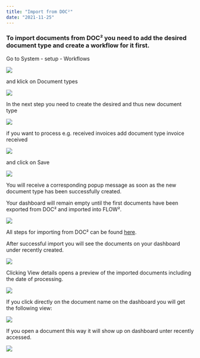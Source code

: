 ```yaml
---
title: "Import from DOC²"
date: "2021-11-25"
---
```


### To import documents from DOC² you need to add the desired document type and create a workflow for it first.

Go to System - setup - Workflows

![](/_images/doc2/FLOW²_Workflows_Document-types-1024x585.png)

and klick on Document types

![](/_images/doc2/FLOW²_Document-Types-1-1024x586.png)

In the next step you need to create the desired and thus new document type

![](/_images/doc2/FLOW²_create-document-type-1024x569.png)

if you want to process e.g. received invoices add document type invoice received

![](/_images/doc2/FLOW²_create-document_invoice-received-1024x585.png)

and click on Save

![](/_images/doc2/FLOW²_document-type-created-successfully-1024x586.png)

You will receive a corresponding popup message as soon as the new document type has been successfully created.

Your dashboard will remain empty until the first documents have been exported from DOC² and imported into FLOW².

![](/_images/doc2/FLOW²_Dashboard-empty-1024x586.png)

All steps for importing from DOC² can be found [here](/doc2/doc2app/settings/export/export-to-flow2/).

After successful import you will see the documents on your dashboard under recently created.

![](/_images/doc2/FLOW²_Dashboard-with-imported-documents-1024x585.png)

Clicking View details opens a preview of the imported documents including the date of processing.

![](/_images/doc2/FLOW²_recently-created_preview-1024x586.png)

If you click directly on the document name on the dashboard you will get the following view:

![](/_images/doc2/FLOW²_Preview-of-document-1024x584.png)

If you open a document this way it will show up on dashboard unter recently accessed.

![](/_images/doc2/FLOW²_Dashboard_Documents-recently-accessed-1024x586.png)
